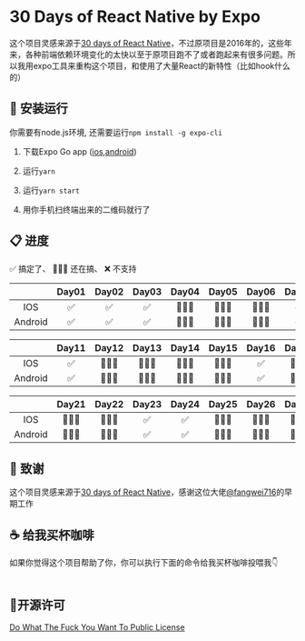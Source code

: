 # 30 Days of React Native by Expo

这个项目灵感来源于[30 days of React Native](https://github.com/fangwei716/30-days-of-react-native)，不过原项目是2016年的，这些年来，各种前端依赖环境变化的太快以至于原项目跑不了或者跑起来有很多问题。所以我用expo工具来重构这个项目，和使用了大量React的新特性（比如hook什么的）



## 🔎 安装运行
你需要有node.js环境, 还需要运行```npm install -g expo-cli ```

  1. 下载Expo Go app ([ios](https://apps.apple.com/app/apple-store/id982107779),[android](https://play.google.com/store/apps/details?id=host.exp.exponent&referrer=www))

  2.  运行```yarn```

  3.  运行```yarn start```
  
  4. 用你手机扫终端出来的二维码就行了

## 📋 进度
✅ 搞定了、 👷🏼‍♂️ 还在搞、 ❌ 不支持
 
|         |  Day01 |  Day02 | Day03 | Day04 | Day05 | Day06 | Day07 | Day08 | Day09 | Day10 |
| :---:   | :----: | :----: | :---: | :---: | :---: | :---: | :---: | :---: | :---: | :---: |
| IOS     |   ✅   |   ✅   |   ✅   |   👷🏼‍♂️  |   👷🏼‍♂️   |  👷🏼‍♂️   |   ✅  |   ✅   |   👷🏼‍♂️  |   👷🏼‍♂️  |
| Android |   ✅   |   ✅   |   ✅   |   👷🏼‍♂️  |   👷🏼‍♂️   |  👷🏼‍♂️   |   ✅  |   ✅   |   👷🏼‍♂️  |   👷🏼‍♂️  |

|         |  Day11 |  Day12 | Day13 | Day14 | Day15 | Day16 | Day17 | Day18 | Day19 | Day20 |
| :---:   | :----: | :----: | :---: | :---: | :---: | :---: | :---: | :---: | :---: | :---: |
| IOS     |   ✅   |   👷🏼‍♂️   |   👷🏼‍♂️   |   👷🏼‍♂️  |   👷🏼‍♂️   |  ✅   |   👷🏼‍♂️  |   👷🏼‍♂️   |   ✅  |   👷🏼‍♂️  |
| Android |   ✅   |   👷🏼‍♂️   |   👷🏼‍♂️   |   👷🏼‍♂️  |   👷🏼‍♂️   |  ✅   |   👷🏼‍♂️  |   👷🏼‍♂️   |   ✅  |   👷🏼‍♂️  |

|         |  Day21 |  Day22 | Day23 | Day24 | Day25 | Day26 | Day27 | Day28 | Day29 | Day30 |
| :---:   | :----: | :----: | :---: | :---: | :---: | :---: | :---: | :---: | :---: | :---: |
| IOS     |   👷🏼‍♂️   |   👷🏼‍♂️   |   ✅   |   ✅  |   👷🏼‍♂️   |  👷🏼‍♂️   |   👷🏼‍♂️  |   👷🏼‍♂️   |   👷🏼‍♂️  |   👷🏼‍♂️  |
| Android |   👷🏼‍♂️   |   👷🏼‍♂️   |   ✅   |   ✅  |   👷🏼‍♂️   |  👷🏼‍♂️   |   👷🏼‍♂️  |   👷🏼‍♂️   |   👷🏼‍♂️  |   👷🏼‍♂️  |


## 🤝 致谢
这个项目灵感来源于[30 days of React Native](https://github.com/fangwei716/30-days-of-react-native)，感谢这位大佬[@fangwei716](https://github.com/fangwei716)的早期工作


## ☕ 给我买杯咖啡  
如果你觉得这个项目帮助了你，你可以执行下面的命令给我买杯咖啡投喂我👇
```bash
```

## 🔑开源许可
[Do What The Fuck You Want To Public License](./LICENSE)
